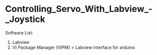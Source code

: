 # Controlling_Servo_With_Labview_-_Joystick

Software List:

1) Labview
2) VI Package Manager (VIPM) > Labview interface for arduino 
